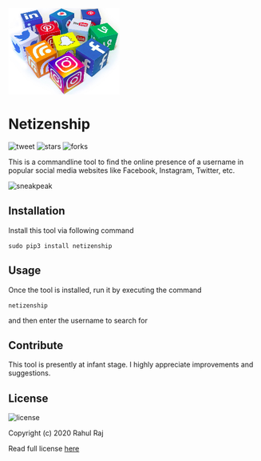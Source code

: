 ![logo](logo.png)
# Netizenship

![tweet](https://img.shields.io/twitter/url?url=https%3A%2F%2Fgithub.com%2Frahulrajpl%2Fnetizenship)
![stars](https://img.shields.io/github/stars/rahulrajpl/netizenship?style=social)
![forks](https://img.shields.io/github/forks/rahulrajpl/netizenship?style=social)


This is a commandline tool to find the online presence of a username in popular social media websites like Facebook, Instagram, Twitter, etc.

![sneakpeak](./sneak.gif)

## Installation

Install this tool via following command

~~~
sudo pip3 install netizenship
~~~

## Usage

Once the tool is installed, run it by executing the command 

~~~
netizenship
~~~


and then enter the username to search for

## Contribute

This tool is presently at infant stage. I highly appreciate improvements and suggestions.

## License

![license](https://img.shields.io/github/license/rahulrajpl/netizenship) 

Copyright (c) 2020 Rahul Raj

Read full license [here](./LICENSE)
